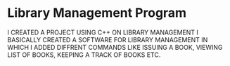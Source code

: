 # Library Management Program
I CREATED A PROJECT USING C++ ON LIBRARY MANAGEMENT
I BASICALLY CREATED A SOFTWARE FOR LIBRARY MANAGEMENT IN WHICH I ADDED DIFFRENT COMMANDS LIKE ISSUING A BOOK, VIEWING LIST OF BOOKS, KEEPING A TRACK OF BOOKS ETC.
